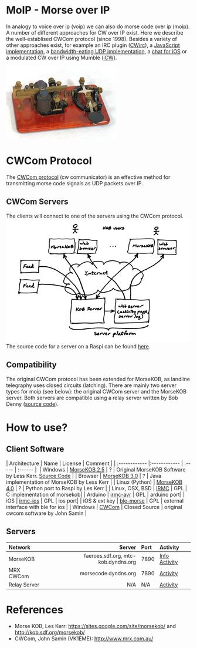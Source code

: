 MoIP - Morse over IP
====================
In analogy to voice over ip (voip) we can also do morse code over ip (moip).
A number of different approaches for CW over IP exist. Here we describe the
well-establised CWCom protocol (since 1998). 
Besides a variety of other approaches exist, for example an IRC 
plugin ([CWirc](http://myspace.voo.be/pcoupard/cwirc/)), 
a [JavaScript implementation](http://morsecode.me), 
a [bandwidth-eating UDP implementation](http://hans.liss.pp.se/node/343), 
a [chat for iOS](http://pignology.net/cwwithme.html) 
or a modulated CW over IP using Mumble ([iCW](https://sites.google.com/site/icwoip/)).


![MOIP](/img/kob.jpg?raw=true "MOIP")


# CWCom Protocol
The [CWCom protocol](/doc/cwcom.pdf?raw=true) (cw communicator) is an effective method for transmitting
morse code signals as UDP packets over IP. 
 
## CWCom Servers
The clients will connect to one of the servers using the CWCom protocol. 
![Architecture](/img/architecture.png?raw=true "Architecture")
The source code for a server on a Raspi can be found [here](https://sites.google.com/site/morsekob/server).

## Compatibility 
The original CWCom protocol has been extended for MorseKOB, as landline telegraphy uses 
closed circuits (latching). There are mainly two server types for moip (see below):
the original CWCom server and the MorseKOB server. Both servers are compatible using a
relay server written by Bob Denny ([source code](https://github.com/8cH9azbsFifZ/moip-relay-server/tree/master)).

# How to use?

## Client Software

| Architecture  | Name  	| License | Comment |
| :------------ |:------------ 	| :-----  | :------ | 
| Windows	| [MorseKOB 2.5](http://kob.sdf.org/morsekob/morsekob25/index.htm) 	| ? | Original MorseKOB Software by Less Kerr. [Source Code](https://sites.google.com/site/morsekob/morsekob25) |
| Browser	| [MorseKOB 3.0](http://kob.sdf.org/morsekob/morsekob30/index.htm) 	| ? | Java implementation of MorseKOB by Less Kerr |
| Linux (Python) | [MorseKOB 4.0](https://sites.google.com/site/morsekob/morsekob40)	| ? | Python port to Raspi by Les Kerr |
| Linux, OSX, BSD | [IRMC](https://github.com/8cH9azbsFifZ/irmc)			| GPL | C implementation of morsekob|
| Arduino	| [irmc-avr](https://github.com/8cH9azbsFifZ/irmc-avr)			| GPL | arduino port|
| iOS		| [irmc-ios](https://github.com/8cH9azbsFifZ/irmc-ios) 			| GPL | ios port|
| iOS & ext key	| [ble-morse](https://github.com/8cH9azbsFifZ/ble-morse)		| GPL | external interface with ble for ios |
| Windows 	| [CWCom](http://www.mrx.com.au/d_cwcom.htm)		 		| Closed Source | original cwcom software by John Samin | 


## Servers
| Network 	| Server	  	| Port  | Activity | 
| :------------ | ---------------:	| :---- | :------- |
| MorseKOB      | faeroes.sdf.org, mtc-kob.dyndns.org 	| 7890 	| [Info](http://mtc-kob.dyndns.org/info.html) [Activity](http://mtc-kob.dyndns.org) |
| MRX CWCom      | morsecode.dyndns.org  | 7890	| [Activity](http://morsecode.dyndns.org) |
| Relay Server 	| N/A 			| N/A 	| [Activity](http://morsecode.dc3.com:7890) |

# References
* Morse KOB, Les Kerr: https://sites.google.com/site/morsekob/ and http://kob.sdf.org/morsekob/
* CWCom, John Samin (VK1EME): http://www.mrx.com.au/

